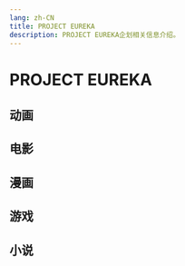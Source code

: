 ```yaml
---
lang: zh-CN
title: PROJECT EUREKA
description: PROJECT EUREKA企划相关信息介绍。
---
```


# PROJECT EUREKA

<script setup>
const animeList = [
  {name:'交响诗篇优莱卡7', image:'/imgs/cover/Psalms_of_Planets.jpg', url:'./Anime/Psalms_of_Planets/'},
  {name:'优莱卡7 AO', image:'/imgs/cover/ao.jpg', url:'./Anime/AO/'},
]
const movieList = [
  {name:'交响诗篇优莱卡7 满载彩虹', image:'/imgs/cover/poketful.jpg', url:'./Movie/eureka_pocket/Good_night_Sleep_tight_Young_lovers'},
  {name:'交响诗篇优莱卡7 超进化1', image:'/imgs/cover/HI-EVOLUTION-1.jpg', url:'./Movie/HI-EVOLUTION_1'},
  {name:'安妮莫奈/交响诗篇优莱卡7 超进化', image:'/imgs/cover/HI-EVOLUTION-2.jpg', url:'./Movie/ANEMONE'},
  {name:'优莱卡/交响诗篇优莱卡7 超进化', image:'/imgs/cover/HI-EVOLUTION-3.jpg', url:'./Movie/EUREKA'},
]
const comicList = [
  {name:'优莱卡7 重力少年&滑空少女', image:'/imgs/cover/Gravity_Boys_and_Lifting_Girl.jpg', url:'./Comic/Gravity_Boys_and_Lifting_Girl'},
  {name:'交响诗篇优莱卡7', image:'/imgs/cover/Psalms_of_Planets_comic.jpg', url:'./Comic/EUREKA_SEVEN'},
  {name:'交响诗篇优莱卡7 新秩序', image:'/imgs/cover/new_order_comic.jpg', url:'./Comic/EUREKA_SEVEN_new_order'},
  {name:'优莱卡7 AO', image:'/imgs/cover/AO_comic.jpg', url:'./Comic/AO'},
  {name:'优莱卡7 nAnO', image:'/imgs/cover/AO_nAnO.jpg', url:'./Comic/AO_nAnO'},
  {name:'优莱卡7 AO ~Save A Prayer~', image:'/imgs/cover/AO_Save_A_Prayer.jpg', url:'./Comic/AO_Save_A_Prayer'},
]
const gameList = [
  {name:'优莱卡7 新浪潮', image:'/imgs/cover/ps2_vol_1.png', url:'./Game/PS2_TR'},
  {name:'优莱卡7 新景象', image:'/imgs/cover/ps2_vol_2.png', url:'./Game/PS2_TR'},
  {name:'交响诗篇优莱卡7', image:'/imgs/cover/psp.jpg', url:''},
  {name:'优莱卡7 AO Attack Legend', image:'/imgs/cover/ps3.jpg', url:''},
]
const novelList = [
]
</script>

## 动画

<image-text-grid :list="animeList" style="margin-top:8px;"/>

## 电影

<image-text-grid :list="movieList" style="margin-top:8px;"/>

## 漫画

<image-text-grid :list="comicList" style="margin-top:8px;"/>

## 游戏

<image-text-grid :list="gameList" style="margin-top:8px;"/>

## 小说

<image-text-grid :list="novelList" style="margin-top:8px;"/>
